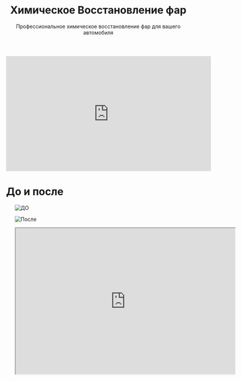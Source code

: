 <!DOCTYPE html>
<html lang="en">

<head>
    <meta charset="UTF-8">
    <meta name="viewport" content="width=device-width, initial-scale=1.0">
    <title>Полировка фар</title>
    <link rel="stylesheet" href="./stil.css">
</head>

<body>
    <header>
        <h1>Химическое Восстановление фар</h1>
        <p>Профессиональное химическое восстановление фар для вашего автомобиля</p>
    </header>
</body>
<div><iframe width="560" height="315" src="https://rutube.ru/channel/8489947/" frameborder="0"
        allow="accelerometer; autoplay; encrypted-media; gyroscope; picture-in-picture" allowfullscreen></iframe>
</div>
<h1>До и после</h1>
<ul><img src="https://res.cloudinary.com/dpnruhixy/image/upload/w_600,h_400,c_fill/v1736277189/photo_5467848527699896352_y_rbob10.jpg"
        alt="ДО">
</ul>
<ul><img src="https://res.cloudinary.com/dpnruhixy/image/upload/w_600,h_400,c_fill/v1736277188/photo_5467848527699896356_y_b3krjm.jpg"
        alt="После">
</ul>
<ul><iframe src="https://drive.google.com/file/d/1oekrkCTr4Nk4eY2wtAqIgW9fb2AdZu2y/preview" width="600"
        height="400"></iframe>

</html>
